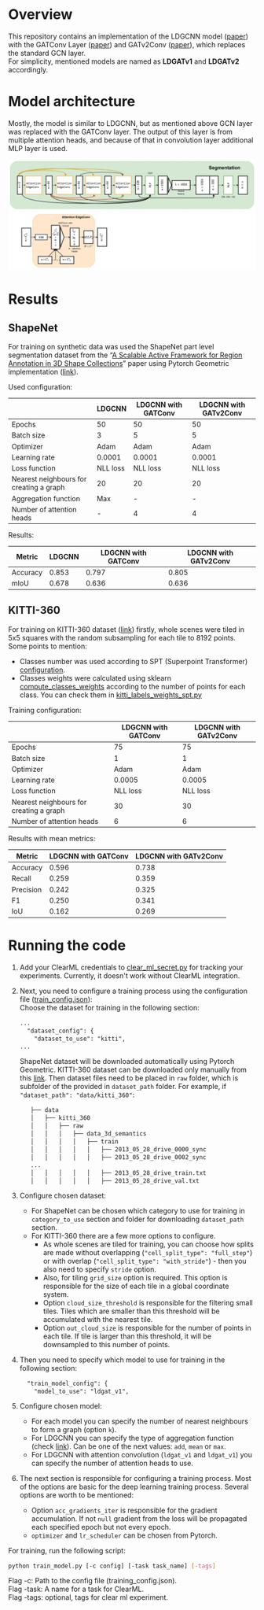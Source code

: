 # Overview
This repository contains an implementation of the LDGCNN model ([paper](https://arxiv.org/abs/1904.10014)) with the GATConv Layer ([paper](https://arxiv.org/abs/1710.10903)) and GATv2Conv ([paper](https://arxiv.org/abs/2105.14491)), which replaces the standard GCN layer. </br>
For simplicity, mentioned models are named as **LDGATv1** and **LDGATv2** accordingly.</br>

# Model architecture
Mostly, the model is similar to LDGCNN, but as mentioned above GCN layer was replaced with the GATConv layer. The output of this layer is from multiple attention heads, and because of that in convolution layer additional MLP layer is used.

![Model architecture](media/model_architecture.png)

# Results

## ShapeNet

For training on synthetic data was used the ShapeNet part level segmentation dataset from the “[A Scalable Active Framework for Region Annotation in 3D Shape Collections](https://web.stanford.edu/~ericyi/papers/part_annotation_16_small.pdf)” paper using Pytorch Geometric implementation ([link](https://pytorch-geometric.readthedocs.io/en/2.5.3/generated/torch_geometric.datasets.ShapeNet.html)).

Used configuration:

|                                         | LDGCNN   | LDGCNN with GATConv | LDGCNN with GATv2Conv |
|-----------------------------------------|----------|---------------------|-----------------------|
| Epochs                                  | 50       | 50                  | 50                    |
| Batch size                              | 3        | 5                   | 5                     |
| Optimizer                               | Adam     | Adam                | Adam                  |
| Learning rate                           | 0.0001   | 0.0001              | 0.0001                |
| Loss function                           | NLL loss | NLL loss            | NLL loss              |
| Nearest neighbours for creating a graph | 20       | 20                  | 20                    |
| Aggregation function                    | Max      | -                   | -                     |
| Number of attention heads               | -        | 4                   | 4                     |

Results:

| Metric   | LDGCNN | LDGCNN with GATConv | LDGCNN with GATv2Conv |
|----------|--------|---------------------|-----------------------|
| Accuracy | 0.853  | 0.797               | 0.805                 |
| mIoU     | 0.678  | 0.636               | 0.636                 |

## KITTI-360

For training on KITTI-360 dataset ([link](http://www.cvlibs.net/datasets/kitti-360)) firstly, whole scenes were tiled in 5x5 squares with the random subsampling for each tile to 8192 points. </br>
Some points to mention:
- Classes number was used according to SPT (Superpoint Transformer) [configuration](https://github.com/drprojects/superpoint_transformer/blob/6cb9d930870a69c54a10be0233c156259a42e067/src/datasets/kitti360_config.py#L14).
- Classes weights were calculated using sklearn [compute_classes_weights](https://scikit-learn.org/stable/modules/generated/sklearn.utils.class_weight.compute_class_weight.html) according to the number of points for each class. You can check them in [kitti_labels_weights_spt.py](components%2Fcommon%2Fkitti_labels_weights_spt.py) 

Training configuration:

|                                         | LDGCNN with GATConv | LDGCNN with GATv2Conv |
|-----------------------------------------|---------------------|-----------------------|
| Epochs                                  | 75                  | 75                    |
| Batch size                              | 1                   | 1                     |
| Optimizer                               | Adam                | Adam                  |
| Learning rate                           | 0.0005              | 0.0005                |
| Loss function                           | NLL loss            | NLL loss              |
| Nearest neighbours for creating a graph | 30                  | 30                    |
| Number of attention heads               | 6                   | 6                     |

Results with mean metrics:

| Metric    | LDGCNN with GATConv | LDGCNN with GATv2Conv |
|-----------|---------------------|-----------------------|
| Accuracy  | 0.596               | 0.738                 |
| Recall    | 0.259               | 0.359                 |
| Precision | 0.242               | 0.325                 |
| F1        | 0.250               | 0.341                 |
| IoU       | 0.162               | 0.269                 |


# Running the code

1. Add your ClearML credentials to [clear_ml_secret.py](clear_ml_secret.py) for tracking your experiments. Currently, it doesn't work without ClearML integration.
2. Next, you need to configure a training process using the configuration file ([train_config.json](train_config.json)): </br>
    Choose the dataset for training in the following section:
    ```
    ...
      "dataset_config": {
        "dataset_to_use": "kitti",
    ...
    ```
    ShapeNet dataset will be downloaded automatically using Pytorch Geometric.
    KITTI-360 dataset can be downloaded only manually from this [link](https://www.cvlibs.net/datasets/kitti-360/). Then dataset files need to be placed in `raw` folder, which is subfolder of the provided in `dataset_path` folder. For example, if `"dataset_path": "data/kitti_360"`:
   ```
      ├── data
      │   ├── kitti_360
      │   │   ├── raw
      │   │   │   ├── data_3d_semantics
      │   │   │   │   ├── train
      │   │   │   │   │   ├── 2013_05_28_drive_0000_sync
      │   │   │   │   │   ├── 2013_05_28_drive_0002_sync
      ...
      │   │   │   │   │   ├── 2013_05_28_drive_train.txt
      │   │   │   │   │   ├── 2013_05_28_drive_val.txt
   ```

3. Configure chosen dataset:
    - For ShapeNet can be chosen which category to use for training in `category_to_use` section and folder for downloading `dataset_path` section.
    - For KITTI-360 there are a few more options to configure.
      - As whole scenes are tiled for training, you can choose how splits are made without overlapping (`"cell_split_type": "full_step"`) or with overlap (`"cell_split_type": "with_stride"`) - then you also need to specify `stride` option.
      - Also, for tiling `grid_size` option is required. This option is responsible for the size of each tile in a global coordinate system.
      - Option `cloud_size_threshold` is responsible for the filtering small tiles. Tiles which are smaller than this threshold will be accumulated with the nearest tile.
      - Option `out_cloud_size` is responsible for the number of points in each tile. If tile is larger than this threshold, it will be downsampled to this number of points.
4. Then you need to specify which model to use for training in the following section:
    ```
      "train_model_config": {
        "model_to_use": "ldgat_v1",
    ```
5. Configure chosen model:
    - For each model you can specify the number of nearest neighbours to form a graph (option `k`).
    - For LDGCNN you can specify the type of aggregation function (check [link](https://pytorch-geometric.readthedocs.io/en/latest/generated/torch_geometric.nn.conv.EdgeConv.html)). Can be one of the next values: `add`, `mean` or `max`.
    - For LDGCNN with attention convolution (`ldgat_v1` and `ldgat_v1`) you can specify the number of attention heads to use.
6. The next section is responsible for configuring a training process. Most of the options are basic for the deep learning training process. Several options are worth to be mentioned:
    - Option `acc_gradients_iter` is responsible for the gradient accumulation. If not `null` gradient from the loss will be propagated each specified epoch but not every epoch.
    - `optimizer` and `lr_scheduler` can be chosen from Pytorch.

For training, run the following script:
```bash
python train_model.py [-c config] [-task task_name] [-tags]
```
Flag -c: Path to the config file (training_config.json).</br>
Flag -task: A name for a task for ClearML.</br>
Flag -tags: optional, tags for clear ml experiment.
